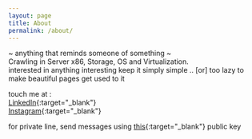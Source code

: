 ```yaml
---
layout: page
title: About
permalink: /about/
---
```


 ~ anything that reminds someone of something ~  
Crawling in Server x86, Storage, OS and Virtualization.  
interested in anything interesting
keep it simply simple
.. [or] too lazy to make beautiful pages
get used to it

touch me at :  
[LinkedIn](https://raw.githubusercontent.com/w-adisurya/w-adisurya.github.io/master/images/blue.JPG){:target="_blank"} \
[Instagram](https://www.instagram.com/asuryaws/){:target="_blank"}

for private line, send messages using [this](https://raw.githubusercontent.com/w-adisurya/w-adisurya.github.io/master/images/pub.txt){:target="_blank"}  public key
